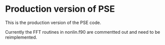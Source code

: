 # Production version of PSE

This is the production version of the PSE code.

Currently the FFT routines in nonlin.f90 are commentted out and need to be
reimplemented.
